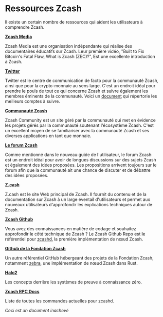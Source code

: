 # Ressources Zcash


Il existe un certain nombre de ressources qui aident les utilisateurs à comprendre Zcash.

**[Zcash Media](https://www.youtube.com/c/ZcashMedia)**

Zcash Media est une organisation indépendante qui réalise des documentaires éducatifs sur Zcash. Leur première vidéo, "Built to Fix Bitcoin's Fatal Flaw, What is Zcash (ZEC)?", Est une excellente introduction à Zcash.

**[Twitter](twitter.com)**

Twitter est le centre de communication de facto pour la communauté Zcash, ainsi que pour la crypto-monnaie au sens large. C'est un endroit idéal pour prendre le pouls de tout ce qui concerne Zcash et suivre également les membres éminents de la communauté. Voici un [document](https://www.notion.so/zechub/Social-Media-Links-05b9df645af54de7a1989d9c4ccc4d05) qui répertorie les meilleurs comptes à suivre.

**[Communauté Zcash](zcashcommunity.com)**

Zcash Community est un site géré par la communauté qui met en évidence les projets gérés par la communauté soutenant l'écosystème Zcash. C'est un excellent moyen de se familiariser avec la communauté Zcash et ses diverses applications en tant que monnaie.

**[Le forum Zcash](forum.zcashcommunity.com)**

Comme mentionné dans le nouveau guide de l'utilisateur, le forum Zcash est un endroit idéal pour avoir de longues discussions sur des sujets Zcash et également des idées proposées. Les propositions arrivent toujours sur le forum afin que la communauté ait une chance de discuter et de débattre des idées proposées.

**[Z.cash](z.cash)**

Z.cash est le site Web principal de Zcash. Il fournit du contenu et de la documentation sur Zcash à un large éventail d'utilisateurs et permet aux nouveaux utilisateurs d'approfondir les explications techniques autour de Zcash.

**[Zcash Github](https://github.com/zcash/zcash)**

Vous avez des connaissances en matière de codage et souhaitez approfondir le côté technique de Zcash ? Le Zcash Github Repo est le référentiel pour [zcashd](https://electriccoin.co/zcashd/), la première implémentation de nœud Zcash.

**[Github de la Fondation Zcash](https://github.com/ZcashFoundation)**

Un autre référentiel GitHub hébergeant des projets de la Fondation Zcash, notamment [zebra](https://github.com/ZcashFoundation/zebra), une implémentation de nœud Zcash dans Rust.

**[Halo2](https://zcash.github.io/halo2/index.html)**

Les concepts derrière les systèmes de preuve à connaissance zéro.

**[Zcash RPC Docs](https://zcash.github.io/rpc/)**

Liste de toutes les commandes actuelles pour zcashd.

_Ceci est un document inachevé_


